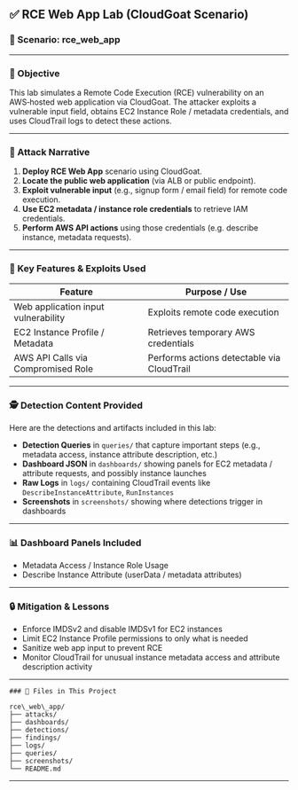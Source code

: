 ## ✅ RCE Web App Lab (CloudGoat Scenario)

### 📌 Scenario: rce_web_app

---

### 🧠 Objective

This lab simulates a Remote Code Execution (RCE) vulnerability on an AWS‑hosted web application via CloudGoat. The attacker exploits a vulnerable input field, obtains EC2 Instance Role / metadata credentials, and uses CloudTrail logs to detect these actions.

---

### 🚀 Attack Narrative

1. **Deploy RCE Web App** scenario using CloudGoat.  
2. **Locate the public web application** (via ALB or public endpoint).  
3. **Exploit vulnerable input** (e.g., signup form / email field) for remote code execution.  
4. **Use EC2 metadata / instance role credentials** to retrieve IAM credentials.  
5. **Perform AWS API actions** using those credentials (e.g. describe instance, metadata requests).  

---

### 🔐 Key Features & Exploits Used

| Feature                         | Purpose / Use                                            |
|----------------------------------|----------------------------------------------------------|
| Web application input vulnerability | Exploits remote code execution                        |
| EC2 Instance Profile / Metadata     | Retrieves temporary AWS credentials                 |
| AWS API Calls via Compromised Role   | Performs actions detectable via CloudTrail          |

---

### 🕵️ Detection Content Provided

Here are the detections and artifacts included in this lab:

- **Detection Queries** in `queries/` that capture important steps (e.g., metadata access, instance attribute description, etc.)  
- **Dashboard JSON** in `dashboards/` showing panels for EC2 metadata / attribute requests, and possibly instance launches  
- **Raw Logs** in `logs/` containing CloudTrail events like `DescribeInstanceAttribute`, `RunInstances`  
- **Screenshots** in `screenshots/` showing where detections trigger in dashboards

---

### 📊 Dashboard Panels Included

- Metadata Access / Instance Role Usage  
- Describe Instance Attribute (userData / metadata attributes)  

---

### 🔒 Mitigation & Lessons

- Enforce IMDSv2 and disable IMDSv1 for EC2 instances  
- Limit EC2 Instance Profile permissions to only what is needed  
- Sanitize web app input to prevent RCE  
- Monitor CloudTrail for unusual instance metadata access and attribute description activity  

---
```
### 📁 Files in This Project

rce\_web\_app/
├── attacks/
├── dashboards/
├── detections/
├── findings/
├── logs/
├── queries/
├── screenshots/
└── README.md
```
---
